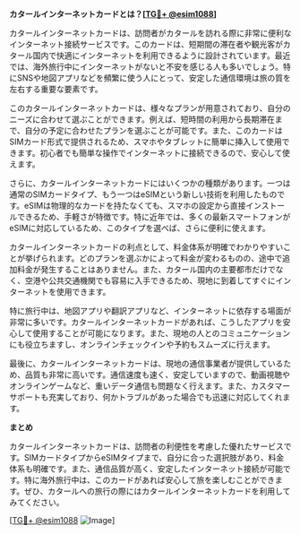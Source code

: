 **カタールインターネットカードとは？[[TG💪+ @esim1088](https://t.me/s/esim1088)]**

カタールインターネットカードは、訪問者がカタールを訪れる際に非常に便利なインターネット接続サービスです。このカードは、短期間の滞在者や観光客がカタール国内で快適にインターネットを利用できるように設計されています。最近では、海外旅行中にインターネットがないと不安を感じる人も多いでしょう。特にSNSや地図アプリなどを頻繁に使う人にとって、安定した通信環境は旅の質を左右する重要な要素です。

このカタールインターネットカードは、様々なプランが用意されており、自分のニーズに合わせて選ぶことができます。例えば、短時間の利用から長期滞在まで、自分の予定に合わせたプランを選ぶことが可能です。また、このカードはSIMカード形式で提供されるため、スマホやタブレットに簡単に挿入して使用できます。初心者でも簡単な操作でインターネットに接続できるので、安心して使えます。

さらに、カタールインターネットカードにはいくつかの種類があります。一つは通常のSIMカードタイプ、もう一つはeSIMという新しい技術を利用したものです。eSIMは物理的なカードを持たなくても、スマホの設定から直接インストールできるため、手軽さが特徴です。特に近年では、多くの最新スマートフォンがeSIMに対応しているため、このタイプを選べば、さらに便利に使えます。

カタールインターネットカードの利点として、料金体系が明確でわかりやすいことが挙げられます。どのプランを選ぶかによって料金が変わるものの、途中で追加料金が発生することはありません。また、カタール国内の主要都市だけでなく、空港や公共交通機関でも容易に入手できるため、現地に到着してすぐにインターネットを使用できます。

特に旅行中は、地図アプリや翻訳アプリなど、インターネットに依存する場面が非常に多いです。カタールインターネットカードがあれば、こうしたアプリを安心して使用することが可能になります。また、現地の人とのコミュニケーションにも役立ちますし、オンラインチェックインや予約もスムーズに行えます。

最後に、カタールインターネットカードは、現地の通信事業者が提供しているため、品質も非常に高いです。通信速度も速く、安定していますので、動画視聴やオンラインゲームなど、重いデータ通信も問題なく行えます。また、カスタマーサポートも充実しており、何かトラブルがあった場合でも迅速に対応してくれます。

**まとめ**

カタールインターネットカードは、訪問者の利便性を考慮した優れたサービスです。SIMカードタイプからeSIMタイプまで、自分に合った選択肢があり、料金体系も明確です。また、通信品質が高く、安定したインターネット接続が可能です。特に海外旅行中は、このカードがあれば安心して旅を楽しむことができます。ぜひ、カタールへの旅行の際にはカタールインターネットカードを利用してみてください。

[[TG💪+ @esim1088](https://t.me/s/esim1088) ![Image](https://i.postimg.cc/Y0z9fWf4/image.png)]
